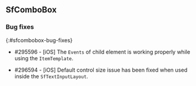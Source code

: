 ## SfComboBox

### Bug fixes
{:#sfcombobox-bug-fixes}

* \#295596 - [iOS] The `Events` of child element is working properly while using the `ItemTemplate`. 

* \#296594 - [iOS] Default control size issue has been fixed when used inside the `SfTextInputLayout`. 